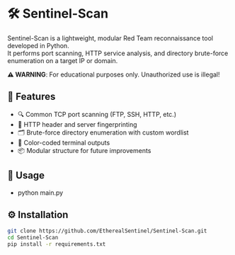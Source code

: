 # 🛠️ Sentinel-Scan

Sentinel-Scan is a lightweight, modular Red Team reconnaissance tool developed in Python.  
It performs port scanning, HTTP service analysis, and directory brute-force enumeration on a target IP or domain.

**⚠️ WARNING**: For educational purposes only. Unauthorized use is illegal!  

## 🚀 Features

- 🔍 Common TCP port scanning (FTP, SSH, HTTP, etc.)
- 📄 HTTP header and server fingerprinting
- 🗂️ Brute-force directory enumeration with custom wordlist
- 🎨 Color-coded terminal outputs
- 📦 Modular structure for future improvements

## 🧪 Usage

- python main.py <target>

## ⚙️ Installation

```bash
git clone https://github.com/EtherealSentinel/Sentinel-Scan.git
cd Sentinel-Scan
pip install -r requirements.txt





